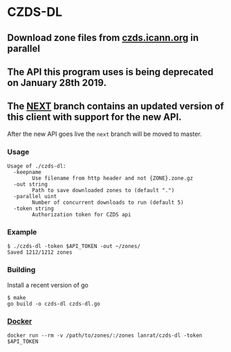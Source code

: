 # CZDS-DL

## Download zone files from [czds.icann.org](https://czds.icann.org) in parallel

## The API this program uses is being deprecated on January 28th 2019.

## The [NEXT](https://github.com/lanrat/czds/tree/next) branch contains an updated version of this client with support for the new API.

After the new API goes live the `next` branch will be moved to master.

### Usage
```
Usage of ./czds-dl:
  -keepname
        Use filename from http header and not {ZONE}.zone.gz
  -out string
        Path to save downloaded zones to (default ".")
  -parallel uint
        Number of concurrent downloads to run (default 5)
  -token string
        Authorization token for CZDS api
```

### Example
```
$ ./czds-dl -token $API_TOKEN -out ~/zones/
Saved 1212/1212 zones
```

### Building

Install a recent version of go

```
$ make
go build -o czds-dl czds-dl.go
```

### [Docker](https://hub.docker.com/r/lanrat/czds-dl/)

```
docker run --rm -v /path/to/zones/:/zones lanrat/czds-dl -token $API_TOKEN
```
